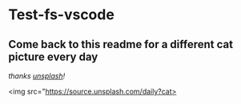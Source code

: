 # Test-fs-vscode

## Come back to this readme for a different cat picture every day 
*thanks [unsplash](https://source.unsplash.com/)!*

<img src="https://source.unsplash.com/daily?cat>
